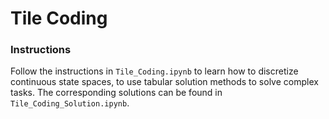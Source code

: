 # Tile Coding

### Instructions

Follow the instructions in `Tile_Coding.ipynb` to learn how to discretize continuous state spaces, to use tabular solution methods to solve complex tasks. The corresponding solutions can be found in `Tile_Coding_Solution.ipynb`.